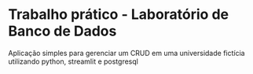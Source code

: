 # Trabalho prático - Laboratório de Banco de Dados

Aplicação simples para gerenciar um CRUD em uma universidade fictícia utilizando python, streamlit e postgresql
